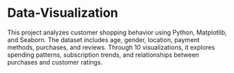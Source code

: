 # Data-Visualization
This project analyzes customer shopping behavior using Python, Matplotlib, and Seaborn. The dataset includes age, gender, location, payment methods, purchases, and reviews. Through 10 visualizations, it explores spending patterns, subscription trends, and relationships between purchases and customer ratings.
